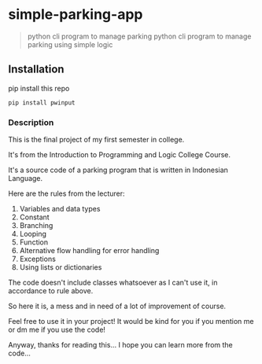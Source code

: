 # simple-parking-app
> python cli program to manage parking
python cli program to manage parking using simple logic
## Installation
pip install this repo
```
pip install pwinput
```
### Description
This is the final project of my first semester in college.

It's from the Introduction to Programming and Logic College Course.

It's a source code of a parking program that is written in Indonesian Language.

Here are the rules from the lecturer:
1. Variables and data types
1. Constant
1. Branching
1. Looping
1. Function
1. Alternative flow handling for error handling
1. Exceptions
1. Using lists or dictionaries

The code doesn't include classes whatsoever as I can't use it, in accordance to rule above.

So here it is, a mess and in need of a lot of improvement of course.

Feel free to use it in your project! It would be kind for you if you mention me or dm me if you use the code!

Anyway, thanks for reading this... I hope you can learn more from the code...
